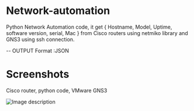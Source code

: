 # Network-automation
Python Network Automation code, it get { Hostname, Model, Uptime, software version, serial, Mac } from Cisco routers using netmiko library and GNS3 using ssh connection.

-- OUTPUT Format :JSON

# Screenshots
Cisco router, python code, VMware GNS3

![Image description](https://i.imgur.com/lGXy5w6.png)
